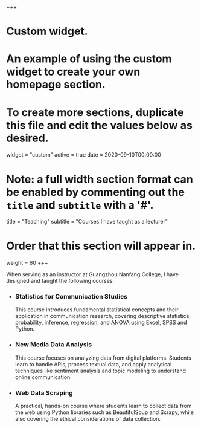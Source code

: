 +++
# Custom widget.
# An example of using the custom widget to create your own homepage section.
# To create more sections, duplicate this file and edit the values below as desired.
widget = "custom"
active = true
date = 2020-09-10T00:00:00

# Note: a full width section format can be enabled by commenting out the `title` and `subtitle` with a '#'.
title = "Teaching"
subtitle = "Courses I have taught as a lecturer"

# Order that this section will appear in.
weight = 60
+++

When serving as an instructor at Guangzhou Nanfang College, I have designed and taught the following courses:

* ### Statistics for Communication Studies
    This course introduces fundamental statistical concepts and their application in communication research, covering descriptive statistics, probability, inference, regression, and ANOVA using Excel, SPSS and Python.

* ### New Media Data Analysis
    This course focuses on analyzing data from digital platforms. Students learn to handle APIs, process textual data, and apply analytical techniques like sentiment analysis and topic modeling to understand online communication.

* ### Web Data Scraping
    A practical, hands-on course where students learn to collect data from the web using Python libraries such as BeautifulSoup and Scrapy, while also covering the ethical considerations of data collection.